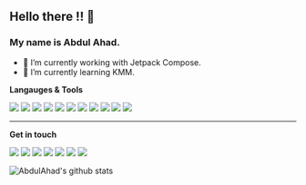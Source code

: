 ## Hello there !! 👋
### My name is **Abdul Ahad**.

- 🔭 I’m currently working with Jetpack Compose.
- 🌱 I’m currently learning KMM.


**Langauges & Tools**

![](https://img.shields.io/badge/-Android-3DDC84?style=flat-square&logo=Android&logoColor=white)
![](https://img.shields.io/badge/-Java-E34F26?style=flat-square&logo=Java&logoColor=white)
![](https://img.shields.io/badge/-Kotlin-0095D5?style=flat-square&logo=Kotlin&logoColor=white)
![](https://img.shields.io/badge/-Android%20Studio-3DDC84?style=flat-square&logo=Android%20Studio&logoColor=white)
![](https://img.shields.io/badge/-Flutter-02569B?style=flat-square&logo=Flutter&logoColor=white)
![](https://img.shields.io/badge/-Dart-0175C1?style=flat-square&logo=Dart&logoColor=white)
![](https://img.shields.io/badge/-Figma-F24E1E?style=flat-square&logo=Figma&logoColor=white)
![](https://img.shields.io/badge/-Intellij%20IDEA-000000?style=flat-square&logo=Intellij%20IDEA&logoColor=white)
![](https://img.shields.io/badge/-Postman-FF6C37?style=flat-square&logo=Postman&logoColor=white)
![](https://img.shields.io/badge/-Jira-0052CC?style=flat-square&logo=Jira&logoColor=white)
![](https://img.shields.io/badge/-MySQL-4479A1?style=flat-square&logo=Mysql&logoColor=white)

---


**Get in touch**

[![](https://img.shields.io/badge/-@aiwithab-1DA1F2?style=flat-square&logo=Twitter&logoColor=white)](https://twitter.com/aiwithab)
[![](https://img.shields.io/badge/-@aiwithab-181717?style=flat-square&logo=Github&logoColor=white)](https://github.com/aiwithab)
[![](https://img.shields.io/badge/-@aiwithab-0A66C2?style=flat-square&logo=Linkedin&logoColor=white)](https://linkedin.com/in/aiwithab)
[![](https://img.shields.io/badge/-abdulahadas@live.com-0078D4?style=flat-square&logo=Microsoft%20Outlook&logoColor=white)](mailto:abdulahadas@live.com)
[![](https://img.shields.io/badge/-@aiwithab-F58025?style=flat-square&logo=Stack%20Overflow&logoColor=white)](https://stackoverflow.com/aiwithab)
[![](https://img.shields.io/badge/-@aiwithab-2EC866?style=flat-square&logo=Hackerrank&logoColor=white)](https://hackerrank.com/aiwithab)
[![](https://img.shields.io/badge/-@aiwithab-FFA116?style=flat-square&logo=LeetCode&logoColor=white)](https://leetcode.com/aiwithab)
  
![AbdulAhad's github stats](https://github-readme-stats.vercel.app/api?username=aiwithab&show_icons=true&title_color=fff&icon_color=79ff97&text_color=9f9f9f&bg_color=0d1017)

